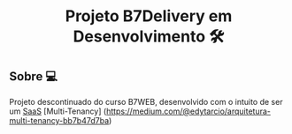<h1 align="center">Projeto B7Delivery em Desenvolvimento 🛠 </h1> 

## Sobre 💻
Projeto descontinuado do curso B7WEB, desenvolvido com o intuito de ser um [SaaS](https://www.salesforce.com/br/saas/) [Multi-Tenancy] (https://medium.com/@edytarcio/arquitetura-multi-tenancy-bb7b47d7ba) 

